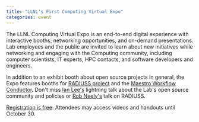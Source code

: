 ```yaml
---
title: "LLNL's First Computing Virtual Expo"
categories: event
---
```


The LLNL Computing Virtual Expo is an end-to-end digital experience with interactive booths, networking opportunities, and on-demand presentations. Lab employees and the public are invited to learn about new initiatives while networking and engaging with the Computing community, including computer scientists, IT experts, HPC contacts, and software developers and engineers.

In addition to an exhibit booth about open source projects in general, the Expo features booths for [RADIUSS project](https://software.llnl.gov/radiuss/) and the [Maestro Workflow Conductor](https://github.com/LLNL/maestrowf). Don't miss [Ian Lee's](https://github.com/IanLee1521) lightning talk about the Lab's open source community and policies or [Rob Neely's](https://github.com/neely4) talk on RADIUSS.

[Registration is free](https://llnl-computing-expo.vfairs.com/). Attendees may access videos and handouts until October 30.

